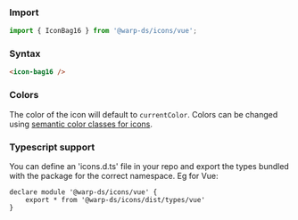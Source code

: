 ### Import

```js
import { IconBag16 } from '@warp-ds/icons/vue';
```

### Syntax

```html
<icon-bag16 />
```

### Colors

The color of the icon will default to `currentColor`. 
Colors can be changed using [semantic color classes for icons](https://warp-ds.github.io/css-docs/icon-color#icon-color).

### Typescript support

You can define an 'icons.d.ts' file in your repo and export the types bundled with the package for the correct namespace. Eg for Vue:

```
declare module '@warp-ds/icons/vue' {
    export * from '@warp-ds/icons/dist/types/vue'
}
```
